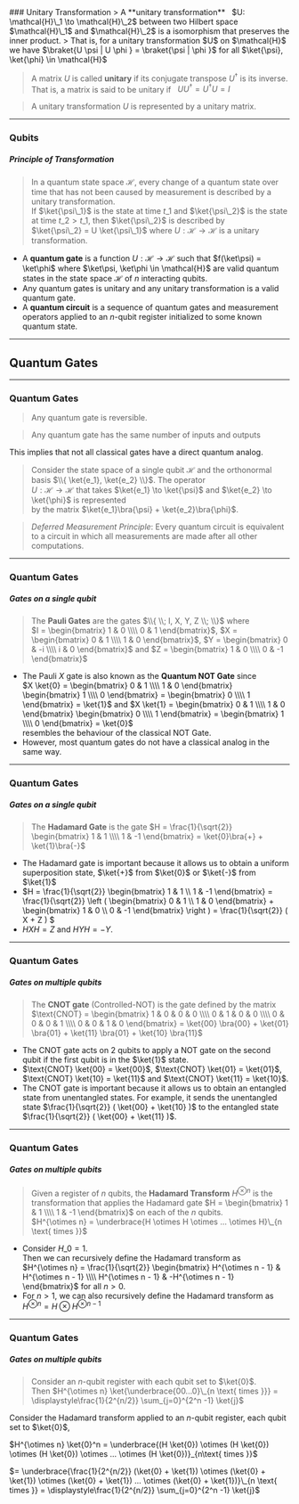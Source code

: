 <section data-markdown>
### Unitary Transformation
> A **unitary transformation** &nbsp; $U: \mathcal{H}\_1 \to \mathcal{H}\_2$ between two Hilbert space $\mathcal{H}\_1$ and $\mathcal{H}\_2$ is a isomorphism that preserves the inner product.  
> That is, for a unitary transformation $U$ on $\mathcal{H}$ we have $\braket{U \psi | U \phi } = \braket{\psi | \phi }$ for all $\ket{\psi}, \ket{\phi} \in \mathcal{H}$

> A matrix $U$ is called **unitary** if its conjugate transpose $U^\dagger$ is its inverse.   
> That is, a matrix is said to be unitary if &nbsp; $U U^\dagger = U^\dagger U = I$

> A unitary transformation $U$ is represented by a unitary matrix.
---
### Qubits
##### Principle of Transformation
>   In a quantum state space $\mathcal{H}$, every change of a quantum state over time that has not been caused by measurement is described by a unitary transformation.  
> If $\ket{\psi\_1}$ is the state at time $t\_1$ and $\ket{\psi\_2}$ is the state at time $t\_2 > t\_1$, then $\ket{\psi\_2}$ is described by  
> $\ket{\psi\_2} = U \ket{\psi\_1}$ where $U: \mathcal{H} \to \mathcal{H}$ is a unitary transformation.

* A **quantum gate** is a function $U: \mathcal{H} \to \mathcal{H}$ such that $f(\ket\psi) = \ket\phi$ where $\ket\psi, \ket\phi \in \mathcal{H}$ are valid quantum states in the state space $\mathcal{H}$ of $n$ interacting qubits.
* Any quantum gates is unitary and any unitary transformation is a valid quantum gate.
* A **quantum circuit** is a sequence of quantum gates and measurement operators applied to an $n$-qubit register initialized to some known quantum state.

---
# Quantum Gates
---
### Quantum Gates
> Any quantum gate is reversible.

> Any quantum gate has the same number of inputs and outputs

This implies that not all classical gates have a direct quantum analog.

> Consider the state space of a single qubit $\mathcal{H}$ and the orthonormal basis $\\{ \ket{e_1}, \ket{e_2} \\}$.
> The operator   
> $U: \mathcal{H} \to \mathcal{H}$ that takes $\ket{e_1} \to \ket{\psi}$ and $\ket{e_2} \to \ket{\phi}$ is represented  
> by the matrix $\ket{e_1}\bra{\psi} + \ket{e_2}\bra{\phi}$.

> *Deferred Measurement Principle*: Every quantum circuit is equivalent to a circuit in which all measurements are made after all other computations.
---
### Quantum Gates
##### Gates on a single qubit

> The **Pauli Gates** are the gates $\\{ \\; I, X, Y, Z  \\; \\}$ where  
> $I = \begin{bmatrix} 1 & 0 \\\\ 0 & 1 \end{bmatrix}$, $X = \begin{bmatrix} 0 & 1 \\\\ 1 & 0 \end{bmatrix}$, 
> $Y = \begin{bmatrix} 0 & -i \\\\ i & 0 \end{bmatrix}$ and $Z = \begin{bmatrix} 1 & 0 \\\\ 0 & -1 \end{bmatrix}$

* The Pauli $X$ gate is also known as the **Quantum NOT Gate** since   
     $X \ket{0} = \begin{bmatrix} 0 & 1 \\\\ 1 & 0 \end{bmatrix} \begin{bmatrix} 1 \\\\ 0 \end{bmatrix} = \begin{bmatrix} 0 \\\\ 1 \end{bmatrix} = \ket{1}$ and $X \ket{1} = \begin{bmatrix} 0 & 1 \\\\ 1 & 0 \end{bmatrix} \begin{bmatrix} 0 \\\\ 1 \end{bmatrix} = \begin{bmatrix} 1 \\\\ 0 \end{bmatrix} = \ket{0}$   
    resembles the behaviour of the classical NOT Gate.
* However, most quantum gates do not have a classical analog in the same way.

---
### Quantum Gates
##### Gates on a single qubit

> The **Hadamard Gate** is the gate $H = \frac{1}{\sqrt{2}} \begin{bmatrix} 1 & 1 \\\\ 1 & -1 \end{bmatrix} = \ket{0}\bra{+} + \ket{1}\bra{-}$ 

* The Hadamard gate is important because it allows us to obtain a uniform superposition state, $\ket{+}$ from $\ket{0}$ or $\ket{-}$ from $\ket{1}$
*  $H = \frac{1}{\sqrt{2}} \begin{bmatrix} 1 & 1 \\\\ 1 & -1 \end{bmatrix} = \frac{1}{\sqrt{2}} \left ( \begin{bmatrix} 0 & 1 \\\\ 1 & 0 \end{bmatrix} + \begin{bmatrix} 1 & 0 \\\\ 0 & -1 \end{bmatrix} \right ) = \frac{1}{\sqrt{2}} ( X + Z ) $
* $H X H = Z$ and $HYH = -Y$.
---
### Quantum Gates
##### Gates on multiple qubits

> The **CNOT gate** (Controlled-NOT) is the gate defined by the matrix   
> $\text{CNOT} = \begin{bmatrix} 1 & 0 & 0 & 0 \\\\ 0 & 1 & 0 & 0 \\\\ 0 & 0 & 0 & 1 \\\\ 0 & 0 & 1 & 0 \end{bmatrix} = \ket{00} \bra{00} + \ket{01} \bra{01} + \ket{11} \bra{01} + \ket{10} \bra{11}$

* The CNOT gate acts on 2 qubits to apply a NOT gate on the second qubit if the first qubit is in the $\ket{1}$ state.
* $\text{CNOT} \ket{00} = \ket{00}$, $\text{CNOT} \ket{01} = \ket{01}$, $\text{CNOT} \ket{10} = \ket{11}$ and $\text{CNOT} \ket{11} = \ket{10}$.
* The CNOT gate is important because it allows us to obtain an entangled state from unentangled states. For example, it sends the unentangled state $\frac{1}{\sqrt{2}} ( \ket{00} + \ket{10} )$ to the entangled state $\frac{1}{\sqrt{2}} ( \ket{00} + \ket{11} )$.

---
### Quantum Gates
##### Gates on multiple qubits

> Given a register of $n$ qubits, the **Hadamard Transform** $H^{\otimes n}$ is the transformation that applies the Hadamard gate $H = \begin{bmatrix} 1 & 1 \\\\ 1 & -1 \end{bmatrix}$ on each of the $n$ qubits.  
> $H^{\otimes n} = \underbrace{H \otimes H \otimes ... \otimes H}\_{n \text{ times }}$

* Consider $H\_0 = 1$.   
    Then we can recursively define the Hadamard transform as   
    $H^{\otimes n} = \frac{1}{\sqrt{2}} \begin{bmatrix} H^{\otimes n - 1} & H^{\otimes n - 1} \\\\ H^{\otimes n - 1} & -H^{\otimes n - 1} \end{bmatrix}$ for all $n > 0$.
* For $n > 1$, we can also recursively define the Hadamard transform as   
    $H^{\otimes n} = H \otimes H^{\otimes n - 1}$

---

### Quantum Gates
##### Gates on multiple qubits

> Consider an $n$-qubit register with each qubit set to $\ket{0}$.   
> Then $H^{\otimes n} \ket{\underbrace{00...0}\_{n \text{ times }}} = \displaystyle\frac{1}{2^{n/2}} \sum_{j=0}^{2^n -1} \ket{j}$

Consider the Hadamard transform applied to an $n$-qubit register, each qubit set to $\ket{0}$,

$H^{\otimes n} \ket{0}^n  = \underbrace{(H \ket{0}) \otimes (H \ket{0}) \otimes (H \ket{0}) \otimes ... \otimes (H \ket{0})}_{n\text{ times }}$

$= \underbrace{\frac{1}{2^{n/2}} (\ket{0} + \ket{1}) \otimes (\ket{0} + \ket{1}) \otimes (\ket{0} + \ket{1}) ... \otimes (\ket{0} + \ket{1})}\_{n \text{ times }} = \displaystyle\frac{1}{2^{n/2}} \sum_{j=0}^{2^n -1} \ket{j}$
</section>


</section>

